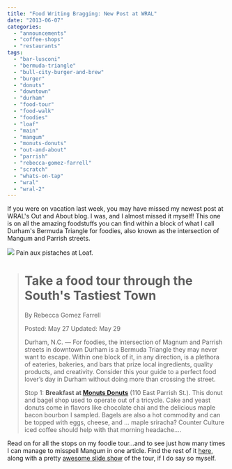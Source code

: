 ```yaml
---
title: "Food Writing Bragging: New Post at WRAL"
date: "2013-06-07"
categories:
  - "announcements"
  - "coffee-shops"
  - "restaurants"
tags:
  - "bar-lusconi"
  - "bermuda-triangle"
  - "bull-city-burger-and-brew"
  - "burger"
  - "donuts"
  - "downtown"
  - "durham"
  - "food-tour"
  - "food-walk"
  - "foodies"
  - "loaf"
  - "main"
  - "mangum"
  - "monuts-donuts"
  - "out-and-about"
  - "parrish"
  - "rebecca-gomez-farrell"
  - "scratch"
  - "whats-on-tap"
  - "wral"
  - "wral-2"
---
```


If you were on vacation last week, you may have missed my newest post at WRAL's Out and About blog. I was, and I almost missed it myself! This one is on all the amazing foodstuffs you can find within a block of what I call Durham's Bermuda Triangle for foodies, also known as the intersection of Mangum and Parrish streets.




<div class="caption">

[![](http://wwwcache.wral.com/asset/entertainment/out_and_about/2013/05/17/12458409/17311-Parrish_Street_12-500x333.jpg)](http://wwwcache.wral.com/asset/entertainment/out_and_about/2013/05/17/12458409/17311-Parrish_Street_12-500x333.jpg) Pain aux pistaches at Loaf.</div>


> # Take a food tour through the South's Tastiest Town
>
> By Rebecca Gomez Farrell
>
> Posted: May 27 Updated: May 29
>
> Durham, N.C. — For foodies, the intersection of Magnum and Parrish streets in downtown Durham is a Bermuda Triangle they may never want to escape. Within one block of it, in any direction, is a plethora of eateries, bakeries, and bars that prize local ingredients, quality products, and creativity. Consider this your guide to a perfect food lover’s day in Durham without doing more than crossing the street.
>
> Stop 1: **Breakfast at [Monuts Donuts](http://www.wral.com/entertainment/out_and_about/venue/12190016/)** (110 East Parrish St.). This donut and bagel shop used to operate out of a tricycle. Cake and yeast donuts come in flavors like chocolate chai and the delicious maple bacon bourbon I sampled. Bagels are also a hot commodity and can be topped with eggs, cheese, and … maple sriracha? Counter Culture iced coffee should help with that morning headache....

Read on for all the stops on my foodie tour...and to see just how many times I can manage to misspell Mangum in one article. Find the rest of it [here](http://www.wral.com/take-a-food-tour-through-the-south-s-tastiest-town/12458275/ "WRAL What's on Tap"), along with a pretty [awesome slide show](http://www.wral.com/entertainment/out_and_about/image_gallery/12458385/ "Slide Show") of the tour, if I do say so myself.
